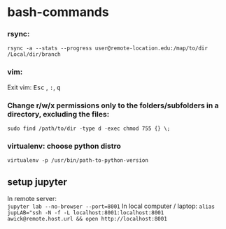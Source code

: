 # bash-commands

### rsync:

`rsync -a --stats --progress user@remote-location.edu:/map/to/dir /Local/dir/branch`

### vim:

Exit vim:
<kbd>Esc</kbd> , <kbd>:</kbd>, <kbd>q</kbd>

### Change r/w/x permissions only to the folders/subfolders in a directory, excluding the files:
`sudo find /path/to/dir -type d -exec chmod 755 {} \;`


### virtualenv: choose python distro

`virtualenv -p /usr/bin/path-to-python-version`


## setup jupyter 
In remote server:  
`jupyter lab --no-browser --port=8001`
In local computer / laptop:
`alias jupLAB="ssh -N -f -L localhost:8001:localhost:8001 awick@remote.host.url && open http://localhost:8001`  
